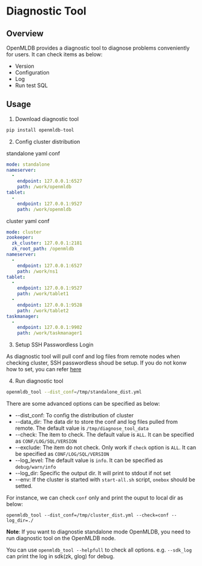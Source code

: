 # Diagnostic Tool

## Overview

OpenMLDB provides a diagnostic tool to diagnose problems conveniently for users. It can check items as below:

- Version
- Configuration
- Log
- Run test SQL

## Usage

1. Download diagnostic tool
```bash
pip install openmldb-tool
```

2. Config cluster distribution

standalone yaml conf
```yaml
mode: standalone
nameserver:
  -
    endpoint: 127.0.0.1:6527
    path: /work/openmldb
tablet:
  -
    endpoint: 127.0.0.1:9527
    path: /work/openmldb
```

cluster yaml conf
```yaml
mode: cluster
zookeeper:
  zk_cluster: 127.0.0.1:2181
  zk_root_path: /openmldb
nameserver:
  -
    endpoint: 127.0.0.1:6527
    path: /work/ns1
tablet:
  -
    endpoint: 127.0.0.1:9527
    path: /work/tablet1
  -
    endpoint: 127.0.0.1:9528
    path: /work/tablet2
taskmanager:
  -
    endpoint: 127.0.0.1:9902
    path: /work/taskmanager1
```

3. Setup SSH Passwordless Login

As diagnostic tool will pull conf and log files from remote nodes when checking cluster, SSH passwordless shoud be setup. If you do not konw how to set, you can refer [here]((https://www.itzgeek.com/how-tos/linux/centos-how-tos/ssh-passwordless-login-centos-7-rhel-7.html))

4. Run diagnostic tool

```bash
openmldb_tool --dist_conf=/tmp/standalone_dist.yml
```

There are some advanced options can be specified as below:

- --dist_conf: To config the distribution of cluster
- --data_dir: The data dir to store the conf and log files pulled from remote. The default value is `/tmp/diagnose_tool_data`
- --check: The item to check. The default value is `ALL`. It can be specified as `CONF/LOG/SQL/VERSION`
- --exclude: The item do not check. Only work if `check` option is `ALL`. It can be specified as `CONF/LOG/SQL/VERSION`
- --log_level: The default value is `info`. It can be specified as `debug/warn/info`
- --log_dir: Specific the output dir. It will print to stdout if not set
- --env: If the cluster is started with `start-all.sh` script, `onebox` should be setted.

For instance, we can check `conf` only and print the ouput to local dir as below:
```
openmldb_tool --dist_conf=/tmp/cluster_dist.yml --check=conf --log_dir=./
```

**Note**: If you want to diagnostie standalone mode OpenMLDB, you need to run diagnostic tool on the OpenMLDB node.

You can use `openmldb_tool --helpfull` to check all options. e.g. `--sdk_log` can print the log in sdk(zk, glog) for debug.